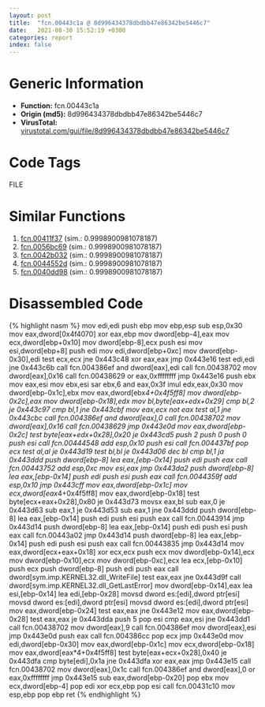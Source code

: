 ```yaml
---
layout: post
title:  "fcn.00443c1a @ 8d996434378dbdbb47e86342be5446c7"
date:   2021-08-30 15:52:19 +0300
categories: report
index: false
---
```


# Generic Information
- **Function:** fcn.00443c1a
- **Origin (md5):** 8d996434378dbdbb47e86342be5446c7
- **VirusTotal:** [virustotal.com/gui/file/8d996434378dbdbb47e86342be5446c7][virustotal_ref]

# Code Tags
<span class="tag" id="FILE">FILE</span>


# Similar Functions

1. [fcn.00411f37][similar_1_ref] (sim.: 0.9998900981078187)
2. [fcn.0056bc69][similar_2_ref] (sim.: 0.9998900981078187)
3. [fcn.0042b032][similar_3_ref] (sim.: 0.9998900981078187)
4. [fcn.0044552d][similar_4_ref] (sim.: 0.9998900981078187)
5. [fcn.0040dd98][similar_5_ref] (sim.: 0.9998900981078187)


# Disassembled Code

{% highlight nasm %}
mov edi,edi
push ebp
mov ebp,esp
sub esp,0x30
mov eax,dword[0x4f4070]
xor eax,ebp
mov dword[ebp-4],eax
mov ecx,dword[ebp+0x10]
mov dword[ebp-8],ecx
push esi
mov esi,dword[ebp+8]
push edi
mov edi,dword[ebp+0xc]
mov dword[ebp-0x30],edi
test ecx,ecx
jne 0x443c48
xor eax,eax
jmp 0x443e16
test edi,edi
jne 0x443c6b
call fcn.004386ef
and dword[eax],edi
call fcn.00438702
mov dword[eax],0x16
call fcn.00438629
or eax,0xffffffff
jmp 0x443e16
push ebx
mov eax,esi
mov ebx,esi
sar ebx,6
and eax,0x3f
imul edx,eax,0x30
mov dword[ebp-0x1c],ebx
mov eax,dword[ebx*4+0x4f5ff8]
mov dword[ebp-0x2c],eax
mov dword[ebp-0x18],edx
mov bl,byte[eax+edx+0x29]
cmp bl,2
je 0x443c97
cmp bl,1
jne 0x443cbf
mov eax,ecx
not eax
test al,1
jne 0x443cbc
call fcn.004386ef
and dword[eax],0
call fcn.00438702
mov dword[eax],0x16
call fcn.00438629
jmp 0x443e0d
mov eax,dword[ebp-0x2c]
test byte[eax+edx+0x28],0x20
je 0x443cd5
push 2
push 0
push 0
push esi
call fcn.00444548
add esp,0x10
push esi
call fcn.004437bf
pop ecx
test al,al
je 0x443d19
test bl,bl
je 0x443d06
dec bl
cmp bl,1
ja 0x443ddd
push dword[ebp-8]
lea eax,[ebp-0x14]
push edi
push eax
call fcn.00443752
add esp,0xc
mov esi,eax
jmp 0x443da2
push dword[ebp-8]
lea eax,[ebp-0x14]
push edi
push esi
push eax
call fcn.0044359f
add esp,0x10
jmp 0x443cff
mov eax,dword[ebp-0x1c]
mov ecx,dword[eax*4+0x4f5ff8]
mov eax,dword[ebp-0x18]
test byte[ecx+eax+0x28],0x80
je 0x443d73
movsx eax,bl
sub eax,0
je 0x443d63
sub eax,1
je 0x443d53
sub eax,1
jne 0x443ddd
push dword[ebp-8]
lea eax,[ebp-0x14]
push edi
push esi
push eax
call fcn.00443914
jmp 0x443d14
push dword[ebp-8]
lea eax,[ebp-0x14]
push edi
push esi
push eax
call fcn.00443a02
jmp 0x443d14
push dword[ebp-8]
lea eax,[ebp-0x14]
push edi
push esi
push eax
call fcn.00443835
jmp 0x443d14
mov eax,dword[ecx+eax+0x18]
xor ecx,ecx
push ecx
mov dword[ebp-0x14],ecx
mov dword[ebp-0x10],ecx
mov dword[ebp-0xc],ecx
lea ecx,[ebp-0x10]
push ecx
push dword[ebp-8]
push edi
push eax
call dword[sym.imp.KERNEL32.dll_WriteFile]
test eax,eax
jne 0x443d9f
call dword[sym.imp.KERNEL32.dll_GetLastError]
mov dword[ebp-0x14],eax
lea esi,[ebp-0x14]
lea edi,[ebp-0x28]
movsd dword es:[edi],dword ptr[esi]
movsd dword es:[edi],dword ptr[esi]
movsd dword es:[edi],dword ptr[esi]
mov eax,dword[ebp-0x24]
test eax,eax
jne 0x443e12
mov eax,dword[ebp-0x28]
test eax,eax
je 0x443dda
push 5
pop esi
cmp eax,esi
jne 0x443dd1
call fcn.00438702
mov dword[eax],9
call fcn.004386ef
mov dword[eax],esi
jmp 0x443e0d
push eax
call fcn.004386cc
pop ecx
jmp 0x443e0d
mov edi,dword[ebp-0x30]
mov eax,dword[ebp-0x1c]
mov ecx,dword[ebp-0x18]
mov eax,dword[eax*4+0x4f5ff8]
test byte[eax+ecx+0x28],0x40
je 0x443dfa
cmp byte[edi],0x1a
jne 0x443dfa
xor eax,eax
jmp 0x443e15
call fcn.00438702
mov dword[eax],0x1c
call fcn.004386ef
and dword[eax],0
or eax,0xffffffff
jmp 0x443e15
sub eax,dword[ebp-0x20]
pop ebx
mov ecx,dword[ebp-4]
pop edi
xor ecx,ebp
pop esi
call fcn.00431c10
mov esp,ebp
pop ebp
ret
{% endhighlight %}


[similar_1_ref]: /report/fcn.00411f37@b8b9b802e96d8e813c605554cf6f7018
[similar_2_ref]: /report/fcn.0056bc69@9c2b894b84f59672d8be2e984066f76f
[similar_3_ref]: /report/fcn.0042b032@d32515577b2cd57bf3dd6c5e3c37e219
[similar_4_ref]: /report/fcn.0044552d@b4c49e1bc49ca1bb2d68fc93ad15eb0b
[similar_5_ref]: /report/fcn.0040dd98@fca52b995e756cff97168f6fef94b37d
[virustotal_ref]: https://www.virustotal.com/gui/file/8d996434378dbdbb47e86342be5446c7